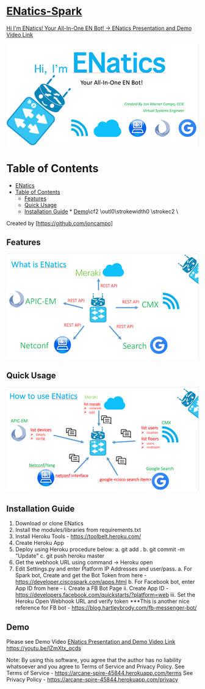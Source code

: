 # [ENatics-Spark](https://youtu.be/lZmXtx_qcds)

[Hi I'm ENatics! Your All-In-One EN Bot! -> ENatics Presentation and Demo Video Link](https://youtu.be/lZmXtx_qcds)

![alt tag](images/main.png)

Table of Contents
=================

   * [ENatics](#enatics)
   * [Table of Contents](#table-of-contents)
      * [Features](#features)
      * [Quick Usage](#quick-usage)
      * [Installation Guide](#installation-guide)
    * [Demo](#demo)\cf2 \outl0\strokewidth0 \strokec2 \

Created by [https://github.com/joncampo]

## Features
![alt tag](images/what_is.png)

## Quick Usage

![alt tag](images/how_to_use.png)

## Installation Guide

1. Download or clone ENatics
2. Install the modules/libraries from requirements.txt
3. Install Heroku Tools - https://toolbelt.heroku.com/
4. Create Heroku App
5. Deploy using Heroku procedure below:
	a. git add .
	b. git commit -m "Update"
	c. git push heroku master
6. Get the webhook URL using command -> Heroku open
6. Edit Settings.py and enter Platform IP Addresses and user/pass.
	a. For Spark bot, Create and get the Bot Token from here - https://developer.ciscospark.com/apps.html
	b. For Facebook bot, enter App ID from here - 
		i. Create a FB Bot Page
		ii. Create App ID - https://developers.facebook.com/quickstarts/?platform=web
		iii. Set the Heroku Open Webhook URL and verify token
		***This is another nice reference for FB bot - https://blog.hartleybrody.com/fb-messenger-bot/


## Demo
Please see Demo Video
[ENatics Presentation and Demo Video Link](https://youtu.be/lZmXtx_qcds)
https://youtu.be/lZmXtx_qcds

Note: By using this software, you agree that the author has no liability whatsoever and you agree to Terms of Service and Privacy Policy. 
See Terms of Service - https://arcane-spire-45844.herokuapp.com/terms
See Privacy Policy - https://arcane-spire-45844.herokuapp.com/privacy
